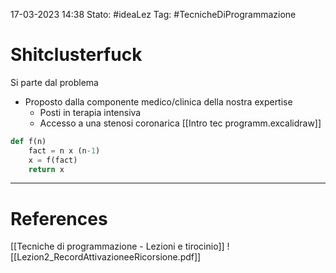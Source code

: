 17-03-2023 14:38
Stato: #ideaLez 
Tag: #TecnicheDiProgrammazione 

# Shitclusterfuck
Si parte dal problema
- Proposto dalla componente medico/clinica della nostra expertise
    - Posti in terapia intensiva
    - Accesso a una stenosi coronarica
[[Intro tec programm.excalidraw]]

```python
def f(n)
    fact = n x (n-1)
    x = f(fact)
    return x

```



---
# References 
[[Tecniche di programmazione - Lezioni e tirocinio]]
![[Lezion2_RecordAttivazioneeRicorsione.pdf]]